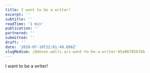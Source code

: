 ```yaml
---
title: I want to be a writer!
excerpt: ''
subtitle: ''
readTime: '1 min'
publication: ''
partnered: ''
submitted: ''
draft: ''
date: '2020-07-18T22:01:49.096Z'
slugMedium: /@devon.wells.a/i-want-to-be-a-writer-65a06765b76b
---
```


I want to be a writer!